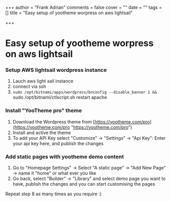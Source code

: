 +++
author = "Frank Adrian"
comments = false
cover = ""
date = ""
tags = []
title = "Easy setup of yootheme worpress on aws lightsail"

+++
# Easy setup of yootheme worpress on aws lightsail

### Setup AWS lightsail wordpress instance

1. Lauch aws light sail instance
2. connect via ssh
3. `sudo /opt/bitnami/apps/wordpress/bnconfig --disable_banner 1 && `sudo /opt/bitnami/ctlscript.sh restart apache

### Install "YooTheme pro" theme

1. Download the Wordpress theme from [https://yootheme.com/pro](https://yootheme.com/pro "https://yootheme.com/pro")
2. Install and active the theme
3. To add your API Key select "Customize" -> "Settings" -> "Api Key": Enter your api key here, and publish the changes

### Add static pages with yootheme demo content

1. Go to "Homepage Settings" -> Select "A static page" -> "Add New Page" -> name it "home" or what ever you like
2. Go back, select "Builder" -> "Library" and select demo page you want to have, publish the changes and you can start customising the pages

Repeat step 8 as many times as you require :)